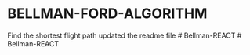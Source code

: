 # BELLMAN-FORD-ALGORITHM

Find the shortest flight path
updated the readme file
#   B e l l m a n - R E A C T 
 
 #   B e l l m a n - R E A C T 
 
 
